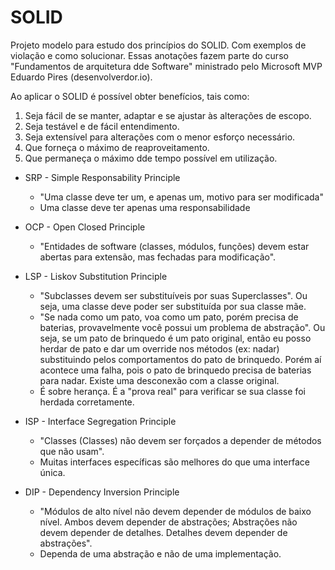 # SOLID
Projeto modelo para estudo dos princípios do SOLID. Com exemplos de violação e como solucionar. Essas anotações fazem parte do curso "Fundamentos de arquitetura dde Software" ministrado pelo Microsoft MVP Eduardo Pires (desenvolverdor.io).

Ao aplicar o SOLID é possível obter benefícios, tais como: 

1. Seja fácil de se manter, adaptar e se ajustar às alterações de escopo.
2. Seja testável e de fácil entendimento.
3. Seja extensível para alterações com o menor esforço necessário.
4. Que forneça o máximo de reaproveitamento.
5. Que permaneça o máximo dde tempo possível em utilização.

- SRP - Simple Responsability Principle
    - "Uma classe deve ter um, e apenas um, motivo para ser modificada"
    - Uma classe deve ter apenas uma responsabilidade

- OCP - Open Closed Principle
    - "Entidades de software (classes, módulos, funções) devem estar abertas para extensão, mas fechadas para modificação".

- LSP - Liskov Substitution Principle
    - "Subclasses devem ser substituíveis por suas Superclasses". Ou seja, uma classe deve poder ser substituída por sua classe mãe.
    - "Se nada como um pato, voa como um pato, porém precisa de baterias, provavelmente você possui um problema de abstração". Ou seja, se um pato de brinquedo é um pato original, então eu posso herdar de pato e dar um override nos métodos (ex: nadar) substituindo pelos comportamentos do pato de brinquedo. Porém aí acontece uma falha, pois o pato de brinquedo precisa de baterias para nadar. Existe uma desconexão com a classe original.
    - É sobre herança. É a "prova real" para verificar se sua classe foi herdada corretamente.

- ISP - Interface Segregation Principle
    - "Classes (Classes) não devem ser forçados a depender de métodos que não usam".
    - Muitas interfaces específicas são melhores do que uma interface única.

- DIP - Dependency Inversion Principle
    - "Módulos de alto nível não devem depender de módulos de baixo nível. Ambos devem depender de abstrações; Abstrações não devem depender de detalhes. Detalhes devem depender de abstrações".
    - Dependa de uma abstração e não de uma implementação.
